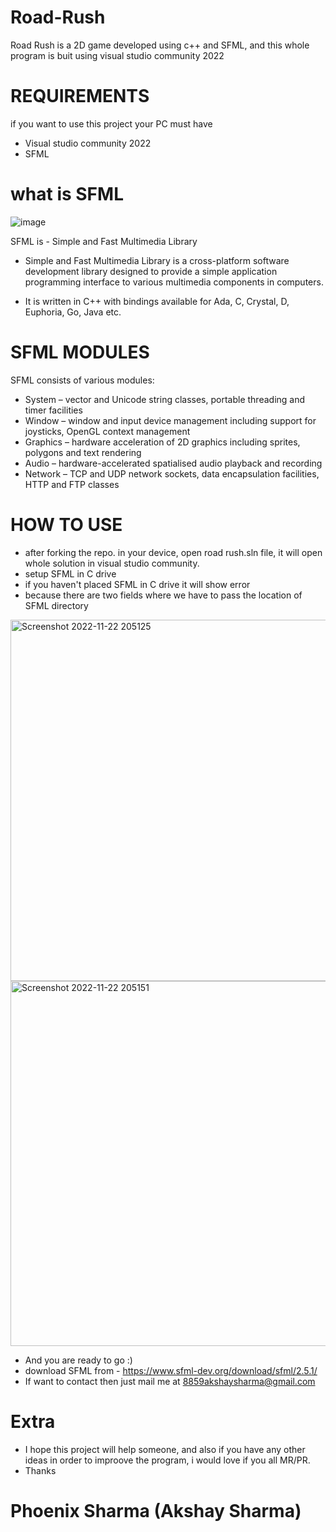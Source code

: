 # Road-Rush

Road Rush is a 2D game developed using c++ and SFML, and this whole program is buit using visual studio community 2022


# REQUIREMENTS

if you want to use this project your PC must have
- Visual studio community 2022
- SFML


# what is SFML
![image](https://user-images.githubusercontent.com/82761151/203350512-c57ee602-0df5-4081-b7cd-747087f365d1.png)


SFML is - Simple and Fast Multimedia Library

- Simple and Fast Multimedia Library is a cross-platform software development library designed to provide a simple application programming interface to various multimedia components in computers.

- It is written in C++ with bindings available for Ada, C, Crystal, D, Euphoria, Go, Java etc.

# SFML MODULES
SFML consists of various modules:

- System – vector and Unicode string classes, portable threading and timer facilities
- Window – window and input device management including support for joysticks, OpenGL context management
- Graphics – hardware acceleration of 2D graphics including sprites, polygons and text rendering
- Audio – hardware-accelerated spatialised audio playback and recording
- Network – TCP and UDP network sockets, data encapsulation facilities, HTTP and FTP classes

# HOW TO USE 

- after forking the repo. in your device, open road rush.sln file, it will open whole solution in visual studio community.
- setup SFML in C drive
- if you haven't placed SFML in C drive it will show error 
- because there are two fields where we have to pass the location of SFML directory

<img width="578" alt="Screenshot 2022-11-22 205125" src="https://user-images.githubusercontent.com/82761151/203353689-fc26cd19-6853-40ed-81ca-fd712d6aaec8.png">
<img width="584" alt="Screenshot 2022-11-22 205151" src="https://user-images.githubusercontent.com/82761151/203353698-4f079adc-cd9a-44b3-a570-fbc3318f7d92.png">

- And you are ready to go :)
- download SFML from - https://www.sfml-dev.org/download/sfml/2.5.1/
- If want to contact then just mail me at <8859akshaysharma@gmail.com>


# Extra

- I hope this project will help someone, and also if you have any other ideas in order to improove the program, i would love if you all MR/PR.
- Thanks

# Phoenix Sharma (Akshay Sharma)



